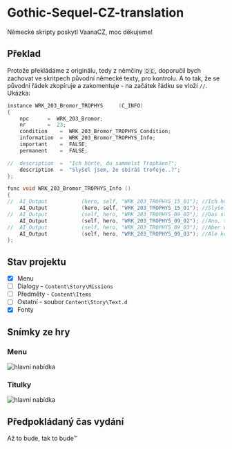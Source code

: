 # Gothic-Sequel-CZ-translation
Německé skripty poskytl VaanaCZ, moc děkujeme!

## Překlad 
Protože překládáme z originálu, tedy z němčiny :de:, doporučil bych zachovat ve skritpech původní německé texty, pro kontrolu. A to tak, že se původní řádek zkopíruje a zakomentuje - na začátek řádku se vloží `//`. Ukázka:
```c++
instance WRK_203_Bromor_TROPHYS		(C_INFO)
{
	npc		 = 	WRK_203_Bromor;
	nr		 = 	23;
	condition	 = 	WRK_203_Bromor_TROPHYS_Condition;
	information	 = 	WRK_203_Bromor_TROPHYS_Info;
	important	 = 	FALSE;
	permanent	 = 	FALSE;

//	description	 = 	"Ich hörte, du sammelst Trophäen?";
	description	 = 	"Slyšel jsem, že sbíráš trofeje..?";
};

func void WRK_203_Bromor_TROPHYS_Info ()
{
//	AI_Output			(hero, self, "WRK_203_TROPHYS_15_01"); //Ich hörte, du sammelst Trophäen?
	AI_Output			(hero, self, "WRK_203_TROPHYS_15_01"); //Slyšel jsem, že sbíráš trofeje..?
//	AI_Output			(self, hero, "WRK_203_TROPHYS_09_02"); //Das stimmt. Aber nicht dieses Wolfs- und Scavenger Zeug. Davon habe ich schon genug.
	AI_Output			(self, hero, "WRK_203_TROPHYS_09_02"); //Ano, tak. Ale ne tyhle cetky z vlků nebo mrchožroutů. Těch už mám až dost.
//	AI_Output			(self, hero, "WRK_203_TROPHYS_09_03"); //Aber wenn du mir ein SchattenläuferHorn oder -Fell bringst, dafür zahle ich hundert Silberstücke!
	AI_Output			(self, hero, "WRK_203_TROPHYS_09_03"); //Ale kdybys mi přinesl roh nebo kůži stínové šelmy, dal bych ti za ně sto stříbrných!
};
```

## Stav projektu
- [x] Menu
- [ ] Dialogy - `Content\Story\Missions`
- [ ] Předměty - `Content\Items`
- [ ] Ostatní - soubor `Content\Story\Text.d`
- [x] Fonty

## Snímky ze hry
### Menu
![hlavní nabídka](https://github.com/auronen/Gothic-Sequel-CZ-translation/blob/main/screenshots/Sequel_menu_cz.png?raw=true)

### Titulky
![hlavní nabídka](https://github.com/auronen/Gothic-Sequel-CZ-translation/blob/main/screenshots/Sequel_titulek.png?raw=true)

## Předpokládaný čas vydání
Až to bude, tak to bude™
